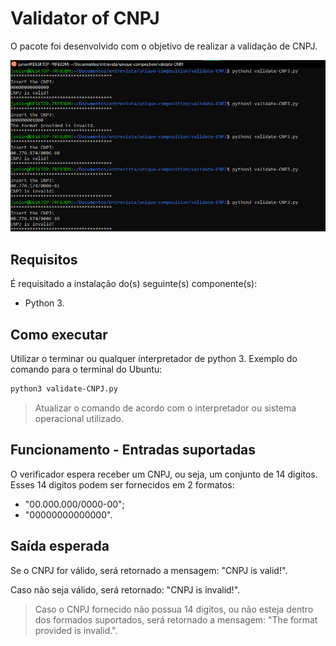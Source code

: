 # Validator of CNPJ

O pacote foi desenvolvido com o objetivo de realizar a validação de CNPJ.

![Screenshot](Screenshot.png)

## Requisitos

É requisitado a instalação do(s) seguinte(s) componente(s):

- Python 3.

## Como executar

Utilizar o terminar ou qualquer interpretador de python 3.
Exemplo do comando para o terminal do Ubuntu:

```bash
python3 validate-CNPJ.py
```

> Atualizar o comando de acordo com o interpretador ou sistema operacional utilizado.

## Funcionamento - Entradas suportadas

O verificador espera receber um CNPJ, ou seja, um conjunto de 14 digitos.
Esses 14 digitos podem ser fornecidos em 2 formatos:

- "00.000.000/0000-00";
- "00000000000000".

## Saída esperada

Se o CNPJ for válido, será retornado a mensagem: "CNPJ is valid!".

Caso não seja válido, será retornado: "CNPJ is invalid!".

> Caso o CNPJ fornecido não possua 14 digitos,
ou não esteja dentro dos formados suportados,
será retornado a mensagem: "The format provided is invalid.".
